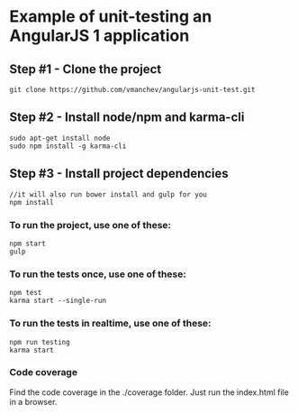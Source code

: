 # Example of unit-testing an AngularJS 1 application

## Step #1 - Clone the project
```
git clone https://github.com/vmanchev/angularjs-unit-test.git
```

## Step #2 - Install node/npm and karma-cli
```
sudo apt-get install node
sudo npm install -g karma-cli
```

## Step #3 - Install project dependencies
```
//it will also run bower install and gulp for you 
npm install 
```

### To run the project, use one of these:
```
npm start
gulp
```

### To run the tests once, use one of these:
```
npm test
karma start --single-run
```

### To run the tests in realtime, use one of these:
```
npm run testing
karma start
```

### Code coverage
Find the code coverage in the ./coverage folder. Just run the index.html file in a browser.

